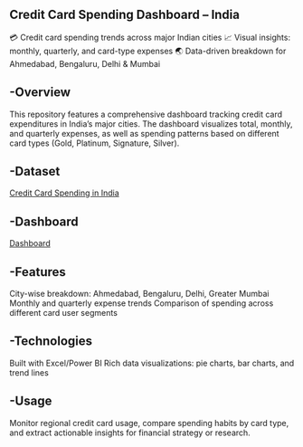 ## Credit Card Spending Dashboard – India
💳 Credit card spending trends across major Indian cities
📈 Visual insights: monthly, quarterly, and card-type expenses
🌏 Data-driven breakdown for Ahmedabad, Bengaluru, Delhi & Mumbai

## -Overview
This repository features a comprehensive dashboard tracking credit card expenditures in India’s major cities. The dashboard visualizes total, monthly, and quarterly expenses, as well as spending patterns based on different card types (Gold, Platinum, Signature, Silver).

## -Dataset
<a href="https://github.com/KaranMondal/Credit-Card-Spending-in-India---Data_Analysis/blob/main/Project%203%20Credit%20Card%20Spending%20in%20India.xlsx">Credit Card Spending in India</a>

## -Dashboard
<a href="https://github.com/KaranMondal/Credit-Card-Spending-in-India---Data_Analysis/blob/main/Final%20Dashboard.png">Dashboard</a>

## -Features
City-wise breakdown: Ahmedabad, Bengaluru, Delhi, Greater Mumbai
Monthly and quarterly expense trends
Comparison of spending across different card user segments

## -Technologies
Built with Excel/Power BI
Rich data visualizations: pie charts, bar charts, and trend lines

## -Usage
Monitor regional credit card usage, compare spending habits by card type, and extract actionable insights for financial strategy or research.
